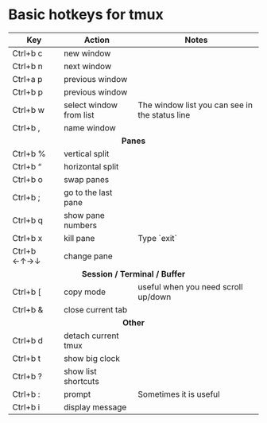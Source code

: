 <h1>Basic hotkeys for tmux</h1>

<table>
  <thead>
    <tr>
      <th>Key</th>
      <th>Action</th>
      <th>Notes</th>
    </tr>
  </thead>
  <tbody>
    <tr>
      <td class="keys">Ctrl+b c</td>
        <td>new window</td>
        <td></td>
    </tr>
    <tr>
      <td class="keys">Ctrl+b n</td>
      <td>next window</td>
      <td></td>
    </tr>
    <tr>
      <td class="keys">Ctrl+a p</td>
      <td>previous window</td>
      <td></td>
    </tr>
    <tr>
      <td class="keys">Ctrl+b p</td>
      <td>previous window</td>
      <td></td>
    </tr>
    <tr>
      <td class="keys">Ctrl+b w</td>
      <td>select window from list</td>
      <td>The window list you can see in the status line</td>
    </tr>
    <tr>
      <td class="keys">Ctrl+b ,</td>
      <td>name window</td>
      <td></td>
    </tr>
    <tr>
      <td colspan="3" align="center"><b>Panes</b></td>
    </tr>
    <tr>
      <td class="keys">Ctrl+b %</td>
      <td>vertical split</td>
      <td></td>
    </tr>
    <tr>
      <td class="keys">Ctrl+b “</td>
      <td>horizontal split</td>
      <td></td>
    </tr>
    <tr>
      <td class="keys">Ctrl+b o</td>
      <td>swap panes</td>
      <td></td>
    </tr>
    <tr>
      <td class="keys">Ctrl+b ;</td>
      <td>go to the last pane</td>
      <td></td>
    </tr>
    <tr>
      <td class="keys">Ctrl+b q</td>
      <td>show pane numbers</td>
      <td></td>
    </tr>
    <tr>
      <td class="keys">Ctrl+b x</td>
      <td>kill pane</td>
      <td>Type `exit`</td>
    </tr>
    <tr>
      <td class="keys">Ctrl+b &larr;&uarr;&rarr;&darr;</td>
      <td>change pane</td>
      <td></td>
    </tr>
    <tr>
      <td colspan="3" align="center"><b>Session / Terminal / Buffer</b></td>
    </tr>
    <tr>
      <td class="keys">Ctrl+b [</td>
      <td>copy mode</td>
      <td>useful when you need scroll up/down</td>
    </tr>
    <tr>
      <td class="keys">Ctrl+b &amp;</td>
      <td>close current tab</td>
      <td></td>
    </tr>
    <tr>
      <td colspan="3" align="center"><b>Other</b></td>
    </tr>
    <tr>
      <td class="keys">Ctrl+b d</td>
      <td>detach current tmux</td>
      <td></td>
    </tr>
    <tr>
      <td class="keys">Ctrl+b t</td>
      <td>show big clock</td>
      <td></td>
    </tr>
    <tr>
      <td class="keys">Ctrl+b ?</td>
      <td>show list shortcuts</td>
      <td></td>
    </tr>
    <tr>
      <td class="keys">Ctrl+b :</td>
      <td>prompt</td>
      <td>Sometimes it is useful</td>
    </tr>
    <tr>
      <td class="keys">Ctrl+b i</td>
      <td>display message</td>
      <td></td>
    </tr>
  </tbody>
</table>
